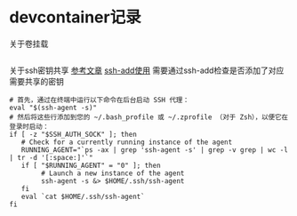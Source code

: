 # devcontainer记录

关于卷挂载

```shell

```

关于ssh密钥共享
[参考文章](https://code.visualstudio.com/remote/advancedcontainers/sharing-git-credentials)
[ssh-add使用](https://raw.githubusercontent.com/183461750/doc-base/d97d6b14491ec2bcbc36bc487b3b237e653b1736/me/records/os/linux/remote.md?token=GHSAT0AAAAAACHFDDN6JNMW2C7PMWBS44QYZTPVHDA)
   需要通过ssh-add检查是否添加了对应需要共享的密钥

```shell
# 首先，通过在终端中运行以下命令在后台启动 SSH 代理：
eval "$(ssh-agent -s)"
# 然后将这些行添加到您的 ~/.bash_profile 或 ~/.zprofile （对于 Zsh），以便它在登录时启动：
if [ -z "$SSH_AUTH_SOCK" ]; then
   # Check for a currently running instance of the agent
   RUNNING_AGENT="`ps -ax | grep 'ssh-agent -s' | grep -v grep | wc -l | tr -d '[:space:]'`"
   if [ "$RUNNING_AGENT" = "0" ]; then
        # Launch a new instance of the agent
        ssh-agent -s &> $HOME/.ssh/ssh-agent
   fi
   eval `cat $HOME/.ssh/ssh-agent`
fi
```
